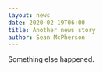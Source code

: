```yaml
---
layout: news
date: 2020-02-19T06:00
title: Another news story
author: Sean McPherson
---
```


Something else happened.